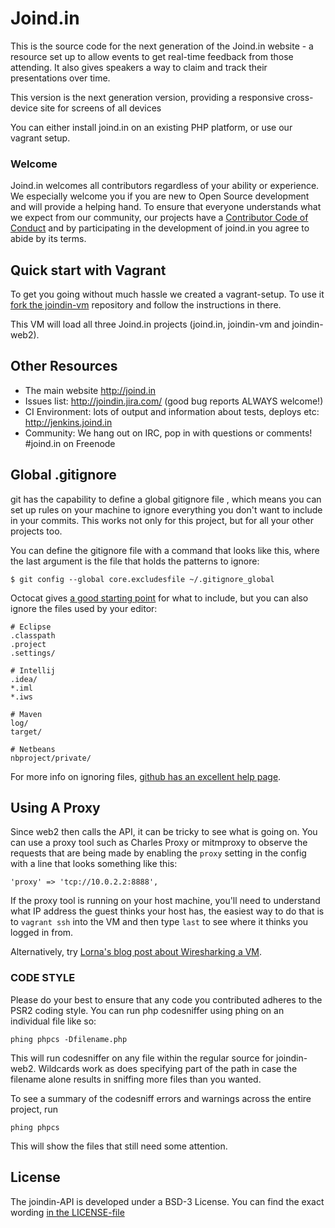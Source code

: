 # Joind.in

This is the source code for the next generation of the Joind.in website - a resource set up to allow
events to get real-time feedback from those attending. It also gives speakers a 
way to claim and track their presentations over time.

This version is the next generation version, providing a responsive cross-device site for screens of all devices

You can either install joind.in on an existing PHP platform, or use our vagrant setup.

### Welcome

Joind.in welcomes all contributors regardless of your ability or experience. We especially welcome
you if you are new to Open Source development and will provide a helping hand. To ensure that
everyone understands what we expect from our community, our projects have a [Contributor Code of
Conduct](CODE_OF_CONDUCT.md) and by participating in the development of joind.in you agree to abide
by its terms.

## Quick start with Vagrant

To get you going without much hassle we created a vagrant-setup. To use it [fork the joindin-vm](https://github.com/joindin/joindin-vm) repository and follow the instructions in there.

This VM will load all three Joind.in projects (joind.in, joindin-vm and joindin-web2). 

## Other Resources

* The main website http://joind.in
* Issues list: http://joindin.jira.com/ (good bug reports ALWAYS welcome!)
* CI Environment: lots of output and information about tests, deploys etc: http://jenkins.joind.in
* Community: We hang out on IRC, pop in with questions or comments! #joind.in on Freenode

## Global .gitignore

git has the capability to define a global gitignore file , which means you can 
set up rules on your machine to ignore everything you don't want to include in 
your commits. This works not only for this project, but for all your other
projects too.

You can define the gitignore file with a command that looks like this, where the 
last argument is the file that holds the patterns to ignore: 

    $ git config --global core.excludesfile ~/.gitignore_global

Octocat gives [a good starting point](https://gist.github.com/octocat/9257657) for what to include, but you can also ignore the files used by your editor:

    # Eclipse
    .classpath
    .project
    .settings/
    
    # Intellij
    .idea/
    *.iml
    *.iws
        
    # Maven
    log/
    target/

    # Netbeans
    nbproject/private/

For more info on ignoring files, [github has an excellent help page](https://help.github.com/articles/ignoring-files/).

## Using A Proxy

Since web2 then calls the API, it can be tricky to see what is going on.  You can use a proxy tool such as Charles Proxy or mitmproxy to observe the requests that are being made by enabling the `proxy` setting in the config with a line that looks something like this:

    'proxy' => 'tcp://10.0.2.2:8888',

If the proxy tool is running on your host machine, you'll need to understand what IP address the guest thinks your host has, the easiest way to do that is to `vagrant ssh` into the VM and then type `last` to see where it thinks you logged in from.

Alternatively, try [Lorna's blog post about Wiresharking a VM](http://www.lornajane.net/posts/2014/wireshark-capture-on-remote-server).

### CODE STYLE

Please do your best to ensure that any code you contributed adheres to the PSR2 coding style. You can run php codesniffer using phing on an individual file like so:

```
phing phpcs -Dfilename.php
```

This will run codesniffer on any file within the regular source for joindin-web2. Wildcards work as does specifying part of the path in case the filename alone results in sniffing more files than you wanted.

To see a summary of the codesniff errors and warnings across the entire project, run

```
phing phpcs
```

This will show the files that still need some attention.

## License

The joindin-API is developed under a BSD-3 License. You can find the exact wording [in the LICENSE-file](LICENSE)
     
